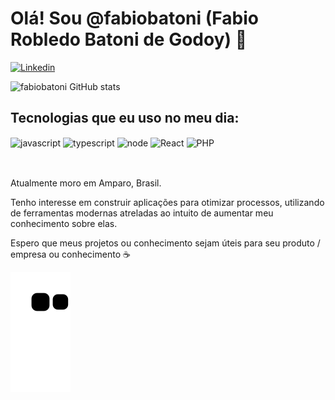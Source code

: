 # Olá! Sou @fabiobatoni (Fabio Robledo Batoni de Godoy) 👋

[![Linkedin](https://img.shields.io/badge/LinkedIn-0077B5?style=for-the-badge&logo=linkedin&logoColor=white)](https://www.linkedin.com/in/fabiobatoni)

![fabiobatoni GitHub stats](https://github-readme-stats.vercel.app/api?username=fabiobatoni&show_icons=true&theme=tokyonight)

## Tecnologias que eu uso no meu dia: 
 <div>
  <img align="center" alt="javascript" src="https://img.shields.io/badge/JavaScript-F7DF1E?style=for-the-badge&logo=javascript&logoColor=black"/>
  
  <img align="center" alt="typescript" src="https://img.shields.io/badge/TypeScript-007ACC?style=for-the-badge&logo=typescript&logoColor=white"/>
  
  <img align="center" alt="node" src="https://img.shields.io/badge/Node-43853D?style=for-the-badge&logo=node.js&logoColor=white"/>
  
  <img align="center" alt="React" src="https://img.shields.io/badge/React-20232A?style=for-the-badge&logo=react&logoColor=61DAFB"/>
  
  <img align="center" alt="PHP" src="https://img.shields.io/badge/PHP-483D8B?style=for-the-badge&logo=php&logoColor=white"/> 
</div></br>

##

Atualmente moro em Amparo, Brasil.

Tenho interesse em construir aplicações para otimizar processos, utilizando de ferramentas modernas atreladas ao intuito de aumentar meu conhecimento sobre elas. 

Espero que meus projetos ou conhecimento sejam úteis para seu produto / empresa ou conhecimento ☕

![snake gif](https://github.com/fabiobatoni/fabiobatoni/blob/output/github-contribution-grid-snake.svg)

